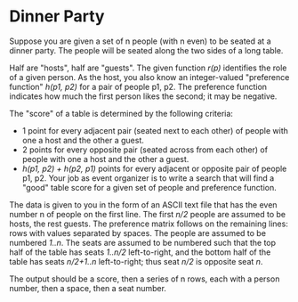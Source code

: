 # Dinner Party

Suppose you are given a set of n people (with n even) to be seated at a dinner party. The people will be seated along the two sides of a long table.

Half are "hosts", half are "guests". The given function *r(p)* identifies the role of a given person.
As the host, you also know an integer-valued "preference function" *h(p1, p2)* for a pair of people p1, p2. The preference function indicates how much the first person likes the second; it may be negative.

The "score" of a table is determined by the following criteria:

* 1 point for every adjacent pair (seated next to each other) of people with one a host and the other a guest.
* 2 points for every opposite pair (seated across from each other) of people with one a host and the other a guest.
* *h(p1, p2) + h(p2, p1)* points for every adjacent or opposite pair of people p1, p2.
Your job as event organizer is to write a search that will find a "good" table score for a given set of people and preference function.

The data is given to you in the form of an ASCII text file that has the even number n of people on the first line. The first *n/2* people are assumed to be hosts, the rest guests. The preference matrix follows on the remaining lines: rows with values separated by spaces. The people are assumed to be numbered *1..n*. The seats are assumed to be numbered such that the top half of the table has seats *1..n/2* left-to-right, and the bottom half of the table has seats *n/2+1..n* left-to-right; thus seat *n/2* is opposite seat *n*.

The output should be a score, then a series of n rows, each with a person number, then a space, then a seat number.